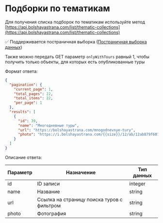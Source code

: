 # Подборки по тематикам

Для получения списка подборок по тематикам используйте
метод [https://api.bolshayastrana.com/list/thematic-collections](https://api.bolshayastrana.com/list/thematic-collections)

✅ Поддерживается постраничная выборка ([Постраничная выборка данных](../Большая%20Страна%20API.md))

Также можно передать GET параметр `onlyWithTours` равный 1, чтобы получить только объекты, для которых есть
опубликованные туры

Формат ответа:

```json
{
  "pagination": {
    "current_page": 1,
    "total_pages": 22,
    "total_items": 22,
    "per_page": 1
  },
  "results": [
    {
      "id": 39,
      "name": "Многодневные туры",
      "url": "https://bolshayastrana.com/mnogodnevnye-tury",
      "photo": "https://i.bolshayastrana.com/{{size}}/12/ab/12ab879f601ac0d089ce0c317cf21267.jpeg"
    }
  ]
}
```

Описание ответа:

| Параметр | Назначение                                 | Тип данных |
|----------|--------------------------------------------|------------|
| id       | ID записи                                  | integer    |
| name     | Название                                   | string     |
| url      | Ссылка на страницу поиска туров с фильтром | string     |
| photo    | Фотография                                 | string     |
